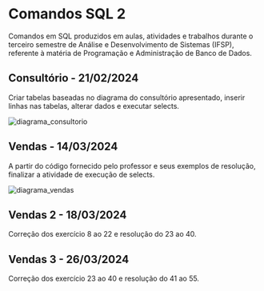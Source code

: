 # Comandos SQL 2
Comandos em SQL produzidos em aulas, atividades e trabalhos durante o terceiro semestre de Análise e Desenvolvimento de Sistemas (IFSP), referente à matéria de Programação e Administração de Banco de Dados.

## Consultório - 21/02/2024
Criar tabelas baseadas no diagrama do consultório apresentado, inserir linhas nas tabelas, alterar dados e executar selects.

![diagrama_consultorio](https://github.com/fernandalopesbarbalho/sql-ifsp-semestre3/assets/137642560/4fcf3a82-08ef-4874-92f8-b91d91e522d8)

## Vendas - 14/03/2024
A partir do código fornecido pelo professor e seus exemplos de resolução, finalizar a atividade de execução de selects.

![diagrama_vendas](https://github.com/fernandalopesbarbalho/sql-ifsp-semestre3/assets/137642560/b440e43c-10ed-4b1a-b8bd-cd9f17e34326)

## Vendas 2 - 18/03/2024
Correção dos exercício 8 ao 22 e resolução do 23 ao 40.

## Vendas 3 - 26/03/2024
Correção dos exercício 23 ao 40 e resolução do 41 ao 55.
